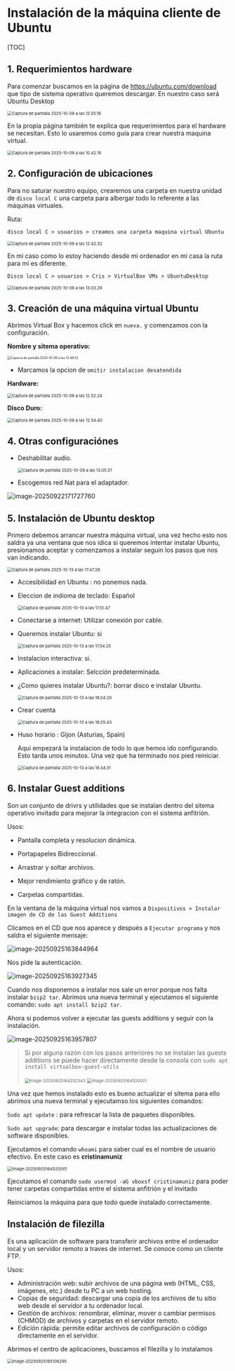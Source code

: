 # Instalación de la máquina cliente de Ubuntu



[TOC]



## 1. Requerimientos hardware

Para comenzar buscamos en la página de https://ubuntu.com/download que tipo de sistema operativo queremos descargar. En nuestro caso será Ubuntu Desktop 

<img src="./instalacionDeLaMaquinaClienteUbuntu.assets/Captura%20de%20pantalla%202025-10-09%20a%20las%2012.05.19.png" alt="Captura de pantalla 2025-10-09 a las 12.05.19" style="zoom:67%;" />

En la propia página también te explica que requerimientos para el hardware se necesitan. Esto lo usaremos como guía para crear nuestra maquina virtual.

<img src="./instalacionDeLaMaquinaClienteUbuntu.assets/Captura%20de%20pantalla%202025-10-09%20a%20las%2010.42.19.png" alt="Captura de pantalla 2025-10-09 a las 10.42.19" style="zoom:67%;" />

## 2. Configuración de ubicaciones

Para no saturar nuestro equipo, crearemos una carpeta en nuestra unidad de `disco local C` una carpeta para albergar todo lo referente a las máquinas virtuales.

Ruta:

`disco local C > usuarios > creamos una carpeta maquina virtual Ubuntu`



<img src="./instalacionDeLaMaquinaClienteUbuntu.assets/Captura%20de%20pantalla%202025-10-09%20a%20las%2012.42.32.png" alt="Captura de pantalla 2025-10-09 a las 12.42.32" style="zoom:67%;" />

En mi caso como lo estoy haciendo desde mi ordenador en mi casa la ruta para mi es diferente.

`Disco local C > usuarios > Cris > VirtualBox VMs > UbuntuDesktop`

<img src="./instalacionDeLaMaquinaClienteUbuntu.assets/Captura%20de%20pantalla%202025-10-09%20a%20las%2013.03.29.png" alt="Captura de pantalla 2025-10-09 a las 13.03.29" style="zoom:67%;" />



## 3. Creación de una máquina virtual Ubuntu

Abrimos Virtual Box y hacemos click en `nueva.` y comenzamos con la configuración.

**Nombre y sitema operativo:**

<img src="./instalacionDeLaMaquinaClienteUbuntu.assets/Captura%20de%20pantalla%202025-10-09%20a%20las%2012.48.52.png" alt="Captura de pantalla 2025-10-09 a las 12.48.52" style="zoom:50%;" />

- Marcamos la opcion de `omitir instalacion desatendida`

  

**Hardware:**

<img src="./instalacionDeLaMaquinaClienteUbuntu.assets/Captura%20de%20pantalla%202025-10-09%20a%20las%2012.52.24.png" alt="Captura de pantalla 2025-10-09 a las 12.52.24" style="zoom:67%;" />

**Disco Duro:**

<img src="./instalacionDeLaMaquinaClienteUbuntu.assets/Captura%20de%20pantalla%202025-10-09%20a%20las%2012.54.40.png" alt="Captura de pantalla 2025-10-09 a las 12.54.40" style="zoom:67%;" />

## 4. Otras configuraciónes 

- Deshabilitar audio.

  <img src="./instalacionDeLaMaquinaClienteUbuntu.assets/Captura%20de%20pantalla%202025-10-09%20a%20las%2013.05.37.png" alt="Captura de pantalla 2025-10-09 a las 13.05.37" style="zoom:67%;" />

  

- Escogemos red Nat para el adaptador.

![image-20250922171727760](./instalacionDeLaMaquinaClienteUbuntu.assets/image-20250922171727760.png)



## 5. Instalación de Ubuntu desktop

Primero debemos arrancar nuestra máquina virtual, una vez hecho esto nos saldra ya una ventana que nos idica si queremos intentar instalar Ubuntu, presionamos aceptar y comenzamos a instalar seguin los pasos que nos van indicando.

<img src="./instalacionDeLaMaquinaClienteUbuntu.assets/Captura%20de%20pantalla%202025-10-13%20a%20las%2017.47.26.png" alt="Captura de pantalla 2025-10-13 a las 17.47.26" style="zoom:67%;" />

- Accesibilidad en Ubuntu : no ponemos nada.

- Eleccion de indioma de teclado: Español

  <img src="./instalacionDeLaMaquinaClienteUbuntu.assets/Captura%20de%20pantalla%202025-10-13%20a%20las%2017.51.47.png" alt="Captura de pantalla 2025-10-13 a las 17.51.47" style="zoom:67%;" />

  

- Conectarse a internet: Utilizar conexión por cable.

- Queremos instalar Ubuntu: si

  <img src="./instalacionDeLaMaquinaClienteUbuntu.assets/Captura%20de%20pantalla%202025-10-13%20a%20las%2017.54.25.png" alt="Captura de pantalla 2025-10-13 a las 17.54.25" style="zoom:67%;" />

  

- Instalacion interactiva: si.

- Aplicaciones a instalar: Selcción predeterminada.

- ¿Como quieres instalar Ubuntu?:  borrar disco e instalar Ubuntu.

  <img src="./instalacionDeLaMaquinaClienteUbuntu.assets/Captura%20de%20pantalla%202025-10-13%20a%20las%2018.04.20.png" alt="Captura de pantalla 2025-10-13 a las 18.04.20" style="zoom:67%;" />

  

- Crear cuenta

  

  <img src="./instalacionDeLaMaquinaClienteUbuntu.assets/Captura%20de%20pantalla%202025-10-13%20a%20las%2018.05.43.png" alt="Captura de pantalla 2025-10-13 a las 18.05.43" style="zoom:67%;" />

  

- Huso horario : Gijon (Asturias, Spain)

  

  Aqui empezará la instalacion de todo lo que hemos ido configurando. Esto tarda unos minutos. Una vez que ha terminado nos pied reiniciar.

  <img src="./instalacionDeLaMaquinaClienteUbuntu.assets/Captura%20de%20pantalla%202025-10-13%20a%20las%2018.34.31.png" alt="Captura de pantalla 2025-10-13 a las 18.34.31" style="zoom:67%;" />

  

## 6. Instalar Guest additions

Son un conjunto de drivrs y utilidades que se instalan dentro del sitema operativo invitado para mejorar la integracion con el sistema anfitrión.

Usos:

- Pantalla completa y resolucion dinámica.

- Portapapeles Bidireccional.

- Arrastrar y soltar archivos.

- Mejor rendimiento gráfico y de ratón.

- Carpetas compartidas.

  

En la ventana de la máquina virtual nos vamos a `Dispositivos > Instalar imagen de CD de las Guest Additions`

Clicamos en el CD que nos aparece y después a `Ejecutar programa` y nos saldra el siguiente mensaje:

![image-20250925163844964](./instalacionDeLaMaquinaClienteUbuntu.assets/image-20250925163844964.png)



Nos pide la autenticación.

![image-20250925163927345](./instalacionDeLaMaquinaClienteUbuntu.assets/image-20250925163927345.png)

Cuando nos disponemos a instalar nos sale un error porque nos falta instalar `bzip2 tar`. Abrimos una nueva terminal y ejecutamos el siguiente comando: `sudo apt install bzip2 tar`.

Ahora si podemos volver a ejecutar las guests additions y seguir con la instalación.

![image-20250925163957807](./instalacionDeLaMaquinaClienteUbuntu.assets/image-20250925163957807.png)

> Si por alguna razón con los pasos anteriores no se instalan las guests additions se pùede hacer directamente desde la consola con `sudo apt install virtualbox-guest-utils`
>
> <img src="./instalacionDeLaMaquinaClienteUbuntu.assets/image-20250925164252343.png" alt="image-20250925164252343" style="zoom:67%;" />
>
> <img src="./instalacionDeLaMaquinaClienteUbuntu.assets/image-20250925164520001.png" alt="image-20250925164520001" style="zoom:67%;" />

Una vez que hemos instalado esto es bueno actualizar el sitema para ello abrimos una nueva terminal y ejecutamso los siguientes comandos:

`Sudo apt update` : para refrescar la lista de paquetes disponibles.

`Sudo apt upgrade`: para descargar e instalar todas las actualizaciones de software disponibles.



Ejecutamos el comando `whoami` para saber cual es el nombre de usuario efectivo. En este caso es **cristinamuniz**

<img src="./instalacionDeLaMaquinaClienteUbuntu.assets/image-20250925164520001.png" alt="image-20250925164520001" style="zoom:67%;" />

Ejecutamos el comando `sudo usermod -aG vboxsf cristinamuniz` para poder tener carpetas compartidas entre el sistema anfitrión y el invitado

Reiniciamos la máquina para que todo quede instalado correctamente.

## Instalación de filezilla

Es una aplicación de software para transferir archivos entre el ordenador local y un servidor remoto a traves de internet. Se conoce como un cliente FTP.

Usos:

- Administración web: subir archivos  de una página web (HTML, CSS, imágenes, etc.) desde tu PC a un web hosting.
- Copias de seguridad: descargar una copia de los archivos de tu sitio web  desde el servidor a tu ordenador local.
- Gestión de archivos: renombrar, eliminar, mover o cambiar permisos (CHMOD) de archivos y carpetas en el servidor remoto.
- Edición rápida: permite editar archivos de configuración o código directamente en el servidor.

Abrimos el centro de aplicaciones, buscamos el filezilla y lo instalamos

<img src="./instalacionDeLaMaquinaClienteUbuntu.assets/image-20250925165106295.png" alt="image-20250925165106295" style="zoom:67%;" />

